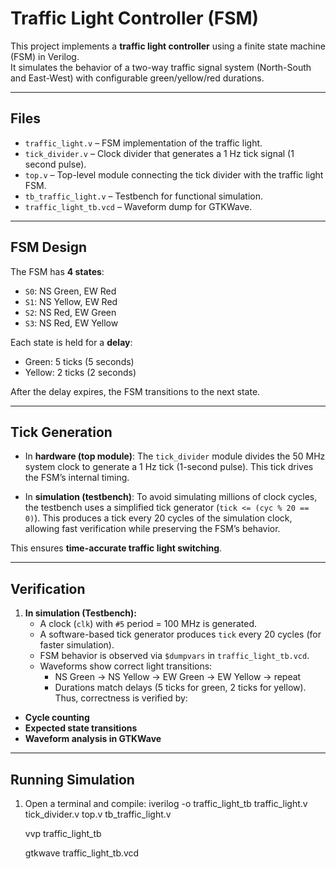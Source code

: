 # Traffic Light Controller (FSM)

This project implements a **traffic light controller** using a finite state machine (FSM) in Verilog.  
It simulates the behavior of a two-way traffic signal system (North-South and East-West) with configurable green/yellow/red durations.

---

##  Files
- `traffic_light.v` – FSM implementation of the traffic light.
- `tick_divider.v` – Clock divider that generates a 1 Hz tick signal (1 second pulse).
- `top.v` – Top-level module connecting the tick divider with the traffic light FSM.
- `tb_traffic_light.v` – Testbench for functional simulation.
- `traffic_light_tb.vcd` – Waveform dump for GTKWave.

---

## FSM Design
The FSM has **4 states**:
- `S0`: NS Green, EW Red
- `S1`: NS Yellow, EW Red
- `S2`: NS Red, EW Green
- `S3`: NS Red, EW Yellow

Each state is held for a **delay**:
- Green: 5 ticks (5 seconds)
- Yellow: 2 ticks (2 seconds)

After the delay expires, the FSM transitions to the next state.

---

## Tick Generation

- In **hardware (top module)**:
  The `tick_divider` module divides the 50 MHz system clock to generate a
  1 Hz tick (1-second pulse). This tick drives the FSM’s internal timing.

- In **simulation (testbench)**:
  To avoid simulating millions of clock cycles, the testbench uses a
  simplified tick generator (`tick <= (cyc % 20 == 0)`).
  This produces a tick every 20 cycles of the simulation clock,
  allowing fast verification while preserving the FSM’s behavior.


This ensures **time-accurate traffic light switching**.

---

##  Verification
1. **In simulation (Testbench):**
   - A clock (`clk`) with `#5` period = 100 MHz is generated.
   - A software-based tick generator produces `tick` every 20 cycles (for faster simulation).
   - FSM behavior is observed via `$dumpvars` in `traffic_light_tb.vcd`.
   - Waveforms show correct light transitions:
     - NS Green → NS Yellow → EW Green → EW Yellow → repeat
     - Durations match delays (5 ticks for green, 2 ticks for yellow).
Thus, correctness is verified by:
- **Cycle counting**
- **Expected state transitions**
- **Waveform analysis in GTKWave**

---

##  Running Simulation
1. Open a terminal and compile:
   iverilog -o traffic_light_tb traffic_light.v tick_divider.v top.v tb_traffic_light.v
   
   vvp traffic_light_tb
   
   gtkwave traffic_light_tb.vcd


